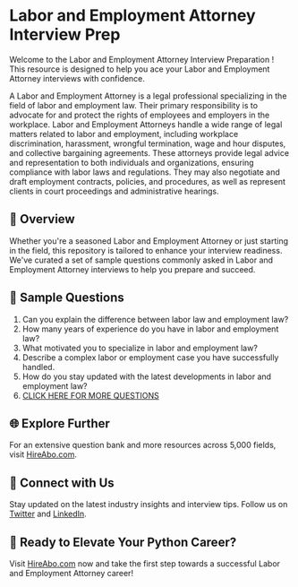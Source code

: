# Labor and Employment Attorney Interview Prep

Welcome to the Labor and Employment Attorney Interview Preparation ! This resource is designed to help you ace your Labor and Employment Attorney interviews with confidence.

A Labor and Employment Attorney is a legal professional specializing in the field of labor and employment law. Their primary responsibility is to advocate for and protect the rights of employees and employers in the workplace. Labor and Employment Attorneys handle a wide range of legal matters related to labor and employment, including workplace discrimination, harassment, wrongful termination, wage and hour disputes, and collective bargaining agreements. These attorneys provide legal advice and representation to both individuals and organizations, ensuring compliance with labor laws and regulations. They may also negotiate and draft employment contracts, policies, and procedures, as well as represent clients in court proceedings and administrative hearings.

## 🚀 Overview

Whether you're a seasoned Labor and Employment Attorney or just starting in the field, this repository is tailored to enhance your interview readiness. We've curated a set of sample questions commonly asked in Labor and Employment Attorney interviews to help you prepare and succeed.

## 📝 Sample Questions

1. Can you explain the difference between labor law and employment law?
2. How many years of experience do you have in labor and employment law?
3. What motivated you to specialize in labor and employment law?
4. Describe a complex labor or employment case you have successfully handled.
5. How do you stay updated with the latest developments in labor and employment law?
6. [CLICK HERE FOR MORE QUESTIONS](https://hireabo.com/job/9_0_24/Labor%20and%20Employment%20Attorney)

## 🌐 Explore Further

For an extensive question bank and more resources across 5,000 fields, visit [HireAbo.com](https://www.hireabo.com).

## 📱 Connect with Us

Stay updated on the latest industry insights and interview tips. Follow us on [Twitter](https://twitter.com/hireabo) and [LinkedIn](https://www.linkedin.com/in/hire-abo-3609972a8/).

## 🚀 Ready to Elevate Your Python Career?

Visit [HireAbo.com](https://www.hireabo.com) now and take the first step towards a successful Labor and Employment Attorney career!